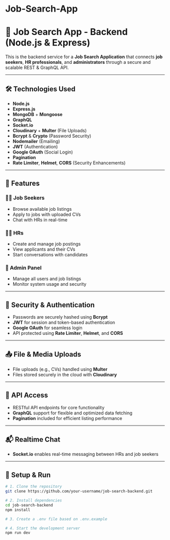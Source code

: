 # Job-Search-App
# 💼 Job Search App - Backend (Node.js & Express)

This is the backend service for a **Job Search Application** that connects **job seekers**, **HR professionals**, and **administrators** through a secure and scalable REST & GraphQL API.

---

## 🛠️ Technologies Used

- **Node.js**  
- **Express.js**  
- **MongoDB** + **Mongoose**  
- **GraphQL**  
- **Socket.io**  
- **Cloudinary** + **Multer** (File Uploads)  
- **Bcrypt** & **Crypto** (Password Security)  
- **Nodemailer** (Emailing)  
- **JWT** (Authentication)  
- **Google OAuth** (Social Login)  
- **Pagination**  
- **Rate Limiter**, **Helmet**, **CORS** (Security Enhancements)

---

## 🌟 Features

### 👨‍💼 Job Seekers
- Browse available job listings
- Apply to jobs with uploaded CVs
- Chat with HRs in real-time

### 🧑‍💼 HRs
- Create and manage job postings
- View applicants and their CVs
- Start conversations with candidates

### 👮 Admin Panel
- Manage all users and job listings
- Monitor system usage and security

---

## 🔐 Security & Authentication

- Passwords are securely hashed using **Bcrypt**
- **JWT** for session and token-based authentication
- **Google OAuth** for seamless login
- API protected using **Rate Limiter**, **Helmet**, and **CORS**

---

## 📤 File & Media Uploads

- File uploads (e.g., CVs) handled using **Multer**
- Files stored securely in the cloud with **Cloudinary**

---

## 🚀 API Access

- RESTful API endpoints for core functionality
- **GraphQL** support for flexible and optimized data fetching
- **Pagination** included for efficient listing performance

---

## 📬 Realtime Chat

- **Socket.io** enables real-time messaging between HRs and job seekers

---

## 🧪 Setup & Run

```bash
# 1. Clone the repository
git clone https://github.com/your-username/job-search-backend.git

# 2. Install dependencies
cd job-search-backend
npm install

# 3. Create a .env file based on .env.example

# 4. Start the development server
npm run dev
